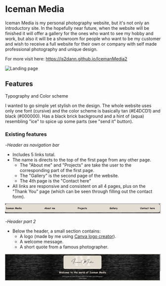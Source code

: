 # Iceman Media

Iceman Media is my personal photography website, but it's not only an introductory site. In the hopefully near future, when the website will be finished it will offer a gallery for the ones who want to see my hobby and work, but also it will be a showroom for people who want to be my customer and wish to receive a full website for their own or company with self made professional photography and unique design.

For more visit here: https://is2dann.github.io/IcemanMedia2

![Landing page](Media/full-landing.png)

## Features

Typography and Color scheme

I wanted to go simple yet stylish on the design.
The whole website uses only one font (cursive) and the color scheme is basically tan (#E4DCD1) and black (#000000).
Has a black brick background and a hint of (aqua) resembling "ice" to spice up some parts (see "send it" button).

### Existing features

-_Header as navigation bar_
* Includes 5 links total. 
* The name is directs to the top of the first page from any other page.
    - The "About me" and "Projects" are take the user to the corresponding part of the first page.
    - The "Gallery" is the second page of the website.
    - The 4th page is the "Contact here"
* All links are responsive and consistent on all 4 pages, plus on the "Thank You" page (which can be seen through filling out the contact form).

![Header bar](Media/header-bar.png)
    
    
-_Header part 2_
* Below the header, a small section contains:
    - A logo (made by me using [Canva logo creator](https://www.canva.com)).
    - A welcome message.
    - A short quote from a famous photographer.

![Welcome Logo](Media/welcome-logo.png)
    